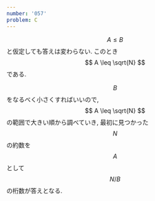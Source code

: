 ```yaml
---
number: '057'
problem: C
---
```

$$ A \leq B $$ と仮定しても答えは変わらない. このとき $$ A \leq \sqrt{N} $$ である.

$$ B $$ をなるべく小さくすればいいので, $$ A \leq \sqrt{N} $$ の範囲で大きい順から調べていき, 最初に見つかった $$ N $$ の約数を $$ A $$ として $$ N/B $$ の桁数が答えとなる.
